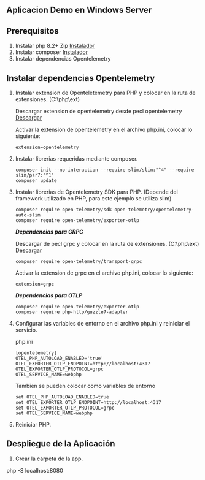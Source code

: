 ## Aplicacion Demo en Windows Server

## Prerequisitos

1. Instalar php 8.2+ Zip [Instalador](https://windows.php.net/download/)
2. Instalar composer [Instalador](https://getcomposer.org/download/)
3. Instalar dependencias Opentelemetry 

## Instalar dependencias Opentelemetry 

1. Instalar extension de Openteletemetry para PHP y colocar en la ruta de extensiones. (C:\php\ext)

    Descargar extension de opentelemetry desde pecl opentelemetry [Descargar](https://pecl.php.net/package/opentelemetry)

    Activar la extension de opentelemetry en el archivo php.ini, colocar lo siguiente:
   
       extension=opentelemetry

3. Instalar librerias requeridas mediante composer.

       composer init --no-interaction --require slim/slim:"^4" --require slim/psr7:"^1"
       composer update

4. Instalar librerias de Opentelemetry SDK para PHP. (Depende del framework utilizado en PHP, para este ejemplo se utiliza slim)

       composer require open-telemetry/sdk open-telemetry/opentelemetry-auto-slim
       composer require open-telemetry/exporter-otlp

   ***Dependencias para GRPC***

   Descargar de pecl grpc y colocar en la ruta de extensiones. (C:\php\ext) [Descargar](https://pecl.php.net/package/gRPC)

       composer require open-telemetry/transport-grpc

   Activar la extension de grpc en el archivo php.ini, colocar lo siguiente:
   
       extension=grpc

   ***Dependencias para OTLP***

       composer require open-telemetry/exporter-otlp
       composer require php-http/guzzle7-adapter

5. Configurar las variables de entorno en el archivo php.ini y reiniciar el servicio.

   php.ini

       [opentelemetry]
       OTEL_PHP_AUTOLOAD_ENABLED='true'
       OTEL_EXPORTER_OTLP_ENDPOINT=http://localhost:4317
       OTEL_EXPORTER_OTLP_PROTOCOL=grpc
       OTEL_SERVICE_NAME=webphp

   Tambien se pueden colocar como variables de entorno

       set OTEL_PHP_AUTOLOAD_ENABLED=true
       set OTEL_EXPORTER_OTLP_ENDPOINT=http://localhost:4317
       set OTEL_EXPORTER_OTLP_PROTOCOL=grpc
       set OTEL_SERVICE_NAME=webphp

6. Reiniciar PHP.


## Despliegue de la Aplicación

1. Crear la carpeta de la app.





php -S localhost:8080
